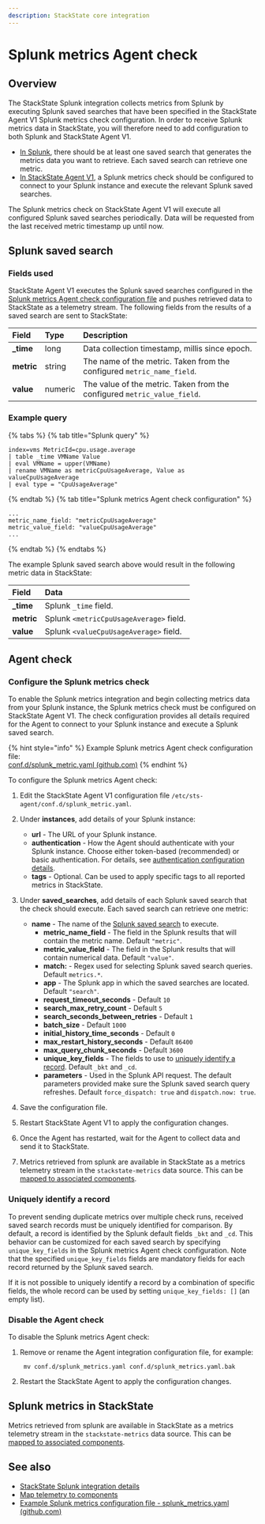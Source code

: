 ```yaml
---
description: StackState core integration
---
```


# Splunk metrics Agent check

## Overview

The StackState Splunk integration collects metrics from Splunk by executing Splunk saved searches that have been specified in the StackState Agent V1 Splunk metrics check configuration. In order to receive Splunk metrics data in StackState, you will therefore need to add configuration to both Splunk and StackState Agent V1.

* [In Splunk](#splunk-saved-search), there should be at least one saved search that generates the metrics data you want to retrieve. Each saved search can retrieve one metric.
* [In StackState Agent V1](#agent-check), a Splunk metrics check should be configured to connect to your Splunk instance and execute the relevant Splunk saved searches.

The Splunk metrics check on StackState Agent V1 will execute all configured Splunk saved searches periodically. Data will be requested from the last received metric timestamp up until now.

## Splunk saved search

### Fields used

StackState Agent V1 executes the Splunk saved searches configured in the [Splunk metrics Agent check configuration file](#agent-check) and pushes retrieved data to StackState as a telemetry stream. The following fields from the results of a saved search are sent to StackState:

| Field | Type | Description |
| :--- | :--- | :--- |
| **\_time** | long | Data collection timestamp, millis since epoch. |
| **metric** | string | The name of the metric. Taken from the configured `metric_name_field`. |
| **value** | numeric | The value of the metric. Taken from the configured `metric_value_field`. |

### Example query

{% tabs %}
{% tab title="Splunk query" %}
```text
index=vms MetricId=cpu.usage.average
| table _time VMName Value    
| eval VMName = upper(VMName)
| rename VMName as metricCpuUsageAverage, Value as valueCpuUsageAverage
| eval type = "CpuUsageAverage"
```
{% endtab %}
{% tab title="Splunk metrics Agent check configuration" %}
```
...
metric_name_field: "metricCpuUsageAverage"
metric_value_field: "valueCpuUsageAverage"
...
```
{% endtab %}
{% endtabs %}

The example Splunk saved search above would result in the following metric data in StackState:

| Field | Data |
| :--- | :--- |
| **\_time** | Splunk `_time` field. |
| **metric** | Splunk `<metricCpuUsageAverage>` field. |
| **value** | Splunk `<valueCpuUsageAverage>` field. |

## Agent check

### Configure the Splunk metrics check

To enable the Splunk metrics integration and begin collecting metrics data from your Splunk instance, the Splunk metrics check must be configured on StackState Agent V1. The check configuration provides all details required for the Agent to connect to your Splunk instance and execute a Splunk saved search.

{% hint style="info" %}
Example Splunk metrics Agent check configuration file:<br />[conf.d/splunk_metric.yaml \(github.com\)](https://github.com/StackVista/sts-agent-integrations-core/blob/master/splunk_metric/conf.yaml.example)
{% endhint %}

To configure the Splunk metrics Agent check:

1. Edit the StackState Agent V1 configuration file `/etc/sts-agent/conf.d/splunk_metric.yaml`.
2. Under **instances**, add details of your Splunk instance:
   * **url** - The URL of your Splunk instance.
   * **authentication** - How the Agent should authenticate with your Splunk instance. Choose either token-based (recommended) or basic authentication. For details, see [authentication configuration details](/stackpacks/integrations/splunk/splunk_stackpack.md#authentication).
   * **tags** - Optional. Can be used to apply specific tags to all reported metrics in StackState.
3. Under **saved_searches**, add details of each Splunk saved search that the check should execute. Each saved search can retrieve one metric: 
     * **name** - The name of the [Splunk saved search](#splunk-saved-search) to execute.
       * **metric_name_field** - The field in the Splunk results that will contain the metric name. Default `"metric"`.
       * **metric_value_field** - The field in the Splunk results that will contain numerical data. Default `"value"`.
       * **match:** - Regex used for selecting Splunk saved search queries. Default `metrics.*`.
       * **app** - The Splunk app in which the saved searches are located. Default `"search"`.
       * **request_timeout_seconds** - Default `10`
       * **search_max_retry_count** - Default `5`
       * **search_seconds_between_retries** - Default `1`
       * **batch_size** - Default `1000`
       * **initial_history_time_seconds** - Default `0`
       * **max_restart_history_seconds** - Default `86400`
       * **max_query_chunk_seconds** - Default `3600`
       * **unique_key_fields** - The fields to use to [uniquely identify a record](#uniquely-identify-a-record). Default `_bkt` and `_cd`.
       * **parameters** - Used in the Splunk API request. The default parameters provided make sure the Splunk saved search query refreshes. Default `force_dispatch: true` and `dispatch.now: true`.

4. Save the configuration file.
5. Restart StackState Agent V1 to apply the configuration changes.
6. Once the Agent has restarted, wait for the Agent to collect data and send it to StackState.
7. Metrics retrieved from splunk are available in StackState as a metrics telemetry stream in the `stackstate-metrics` data source. This can be [mapped to associated components](/use/metrics-and-events/add-telemetry-to-element.md).

### Uniquely identify a record

To prevent sending duplicate metrics over multiple check runs, received saved search records must be uniquely identified for comparison. By default, a record is identified by the Splunk default fields `_bkt` and `_cd`. This behavior can be customized for each saved search by specifying `unique_key_fields` in the Splunk metrics Agent check configuration. Note that the specified `unique_key_fields` fields are mandatory fields for each record returned by the Splunk saved search. 

If it is not possible to uniquely identify a record by a combination of specific fields, the whole record can be used by setting `unique_key_fields: []` (an empty list).

### Disable the Agent check

To disable the Splunk metrics Agent check:

1. Remove or rename the Agent integration configuration file, for example:

   ```text
    mv conf.d/splunk_metrics.yaml conf.d/splunk_metrics.yaml.bak
   ```

2. Restart the StackState Agent to apply the configuration changes.

## Splunk metrics in StackState

Metrics retrieved from splunk are available in StackState as a metrics telemetry stream in the `stackstate-metrics` data source. This can be [mapped to associated components](/use/metrics-and-events/add-telemetry-to-element.md).

## See also

* [StackState Splunk integration details](/stackpacks/integrations/splunk/splunk_stackpack.md)
* [Map telemetry to components](/use/metrics-and-events/add-telemetry-to-element.md)
* [Example Splunk metrics configuration file - splunk\_metrics.yaml \(github.com\)](https://github.com/StackVista/sts-agent-integrations-core/blob/master/splunk_metric/conf.yaml.example)